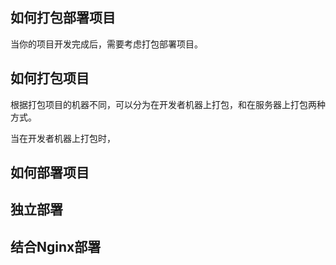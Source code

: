 ## 如何打包部署项目
当你的项目开发完成后，需要考虑打包部署项目。

## 如何打包项目
根据打包项目的机器不同，可以分为在开发者机器上打包，和在服务器上打包两种方式。

当在开发者机器上打包时，


## 如何部署项目

## 独立部署

## 结合Nginx部署